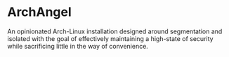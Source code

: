 # ArchAngel
An opinionated Arch-Linux installation designed around segmentation and isolated with the goal of effectively maintaining a high-state of security while sacrificing little in the way of convenience.
